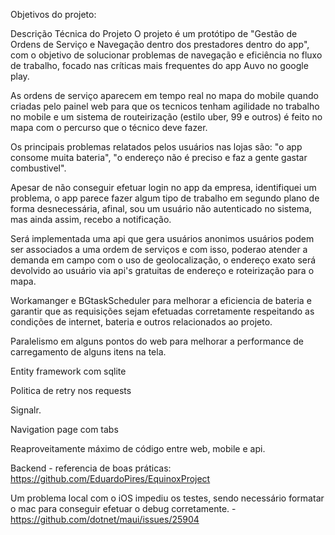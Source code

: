 Objetivos do projeto:

Descrição Técnica do Projeto
O projeto é um protótipo de "Gestão de Ordens de Serviço e Navegação dentro dos prestadores dentro do app", com o objetivo de solucionar problemas de navegação e eficiência no fluxo de trabalho, focado nas críticas mais frequentes do app Auvo no google play.

As ordens de serviço aparecem em tempo real no mapa do mobile quando criadas pelo painel web para que os tecnicos tenham agilidade no trabalho no mobile e um sistema de routeirização (estilo uber, 99 e outros) é feito no mapa com o percurso que o técnico deve fazer. 

Os principais problemas relatados pelos usuários nas lojas são: "o app consome muita bateria", "o endereço não é preciso e faz a gente gastar combustivel".


Apesar de não conseguir efetuar login no app da empresa, identifiquei um problema, o app parece fazer algum tipo de trabalho em segundo plano de forma desnecessária, afinal, sou um usuário não autenticado no sistema, mas ainda assim, recebo a notificação.


Será implementada uma api que gera usuários anonimos
usuários podem ser associados a uma ordem de serviços e com isso, poderao atender a demanda em campo com o uso de geolocalização, o endereço exato será devolvido ao usuário via api's gratuitas de endereço e roteirização para o mapa. 


Workamanger e BGtaskScheduler para melhorar a eficiencia de bateria e garantir que as requisições sejam efetuadas corretamente respeitando as condições de internet, bateria e outros relacionados ao projeto.

Paralelismo em alguns pontos do web para melhorar a performance de carregamento de alguns itens na tela.

Entity framework com sqlite

Politica de retry nos requests

Signalr.

Navigation page com tabs

Reaproveitamente máximo de código entre web, mobile e api.


Backend - referencia de boas práticas: https://github.com/EduardoPires/EquinoxProject

Um problema local com o iOS impediu os testes, sendo necessário formatar o mac para conseguir efetuar o debug corretamente. - https://github.com/dotnet/maui/issues/25904
